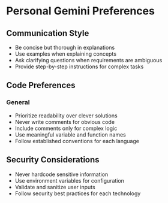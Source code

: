 # Personal Gemini Preferences

## Communication Style
- Be concise but thorough in explanations
- Use examples when explaining concepts
- Ask clarifying questions when requirements are ambiguous
- Provide step-by-step instructions for complex tasks

## Code Preferences

### General
- Prioritize readability over clever solutions
- Never write comments for obvious code
- Include comments only for complex logic
- Use meaningful variable and function names
- Follow established conventions for each language

## Security Considerations
- Never hardcode sensitive information
- Use environment variables for configuration
- Validate and sanitize user inputs
- Follow security best practices for each technology
